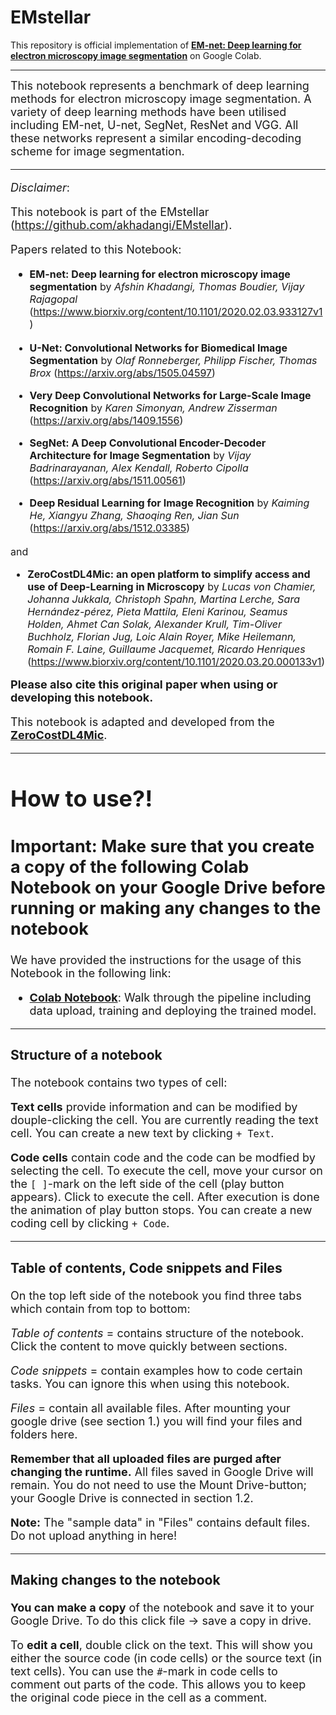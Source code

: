 # EMstellar
This repository is official implementation of [**EM-net: Deep learning for electron microscopy image segmentation**](https://www.biorxiv.org/content/10.1101/2020.02.03.933127v1) on Google Colab.

---

<font size = 4>This notebook represents a benchmark of deep learning methods for electron microscopy image segmentation. A variety of deep learning methods have been utilised including EM-net, U-net, SegNet, ResNet and VGG. All these networks represent a similar encoding-decoding scheme for image segmentation. 



---
<font size = 4>*Disclaimer*:

<font size = 4>This notebook is part of the EMstellar (https://github.com/akhadangi/EMstellar).

<font size = 4>Papers related to this Notebook: 

- <font size = 3>**EM-net: Deep learning for electron microscopy image segmentation** by *Afshin Khadangi, Thomas Boudier, Vijay Rajagopal*  (https://www.biorxiv.org/content/10.1101/2020.02.03.933127v1)

- <font size = 3>**U-Net: Convolutional Networks for Biomedical Image Segmentation** by *Olaf Ronneberger, Philipp Fischer, Thomas Brox*  (https://arxiv.org/abs/1505.04597)

- <font size = 3>**Very Deep Convolutional Networks for Large-Scale Image Recognition** by *Karen Simonyan, Andrew Zisserman*  (https://arxiv.org/abs/1409.1556)

- <font size = 3>**SegNet: A Deep Convolutional Encoder-Decoder Architecture for Image Segmentation** by *Vijay Badrinarayanan, Alex Kendall, Roberto Cipolla*  (https://arxiv.org/abs/1511.00561)

- <font size = 3>**Deep Residual Learning for Image Recognition** by *Kaiming He, Xiangyu Zhang, Shaoqing Ren, Jian Sun*  (https://arxiv.org/abs/1512.03385)

<font size = 3>and 

- <font size = 3>**ZeroCostDL4Mic: an open platform to simplify access and use of Deep-Learning in Microscopy** by *Lucas von Chamier, Johanna Jukkala, Christoph Spahn, Martina Lerche, Sara Hernández-pérez, Pieta Mattila, Eleni Karinou, Seamus Holden, Ahmet Can Solak, Alexander Krull, Tim-Oliver Buchholz, Florian Jug, Loic Alain Royer, Mike Heilemann, Romain F. Laine, Guillaume Jacquemet, Ricardo Henriques*  (https://www.biorxiv.org/content/10.1101/2020.03.20.000133v1)

<font size = 4>**Please also cite this original paper when using or developing this notebook.** 

<font size = 4> This notebook is adapted and developed from the [**ZeroCostDL4Mic**](https://github.com/HenriquesLab/ZeroCostDL4Mic).

---

# **How to use?!**

**Important: Make sure that you create a copy of the following Colab Notebook on your Google Drive before running or making any changes to the notebook**
---

<font size = 4>We have provided the instructions for the usage of this Notebook in the following link:
  - [**Colab Notebook**](https://www.youtube.com): Walk through the pipeline including data upload, training and deploying the trained model.


---
### **Structure of a notebook**

<font size = 4>The notebook contains two types of cell:  

<font size = 4>**Text cells** provide information and can be modified by douple-clicking the cell. You are currently reading the text cell. You can create a new text by clicking `+ Text`.

<font size = 4>**Code cells** contain code and the code can be modfied by selecting the cell. To execute the cell, move your cursor on the `[ ]`-mark on the left side of the cell (play button appears). Click to execute the cell. After execution is done the animation of play button stops. You can create a new coding cell by clicking `+ Code`.

---
### **Table of contents, Code snippets** and **Files**

<font size = 4>On the top left side of the notebook you find three tabs which contain from top to bottom:

<font size = 4>*Table of contents* = contains structure of the notebook. Click the content to move quickly between sections.

<font size = 4>*Code snippets* = contain examples how to code certain tasks. You can ignore this when using this notebook.

<font size = 4>*Files* = contain all available files. After mounting your google drive (see section 1.) you will find your files and folders here. 

<font size = 4>**Remember that all uploaded files are purged after changing the runtime.** All files saved in Google Drive will remain. You do not need to use the Mount Drive-button; your Google Drive is connected in section 1.2.

<font size = 4>**Note:** The "sample data" in "Files" contains default files. Do not upload anything in here!

---
### **Making changes to the notebook**

<font size = 4>**You can make a copy** of the notebook and save it to your Google Drive. To do this click file -> save a copy in drive.

<font size = 4>To **edit a cell**, double click on the text. This will show you either the source code (in code cells) or the source text (in text cells).
You can use the `#`-mark in code cells to comment out parts of the code. This allows you to keep the original code piece in the cell as a comment.
